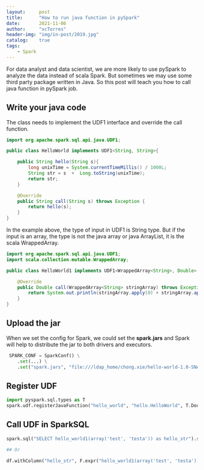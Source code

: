 ```yaml
---
layout:     post
title:      "How to run java function in pySpark"
date:       2021-11-06
author:     "xcTorres"
header-img: "img/in-post/2019.jpg"
catalog:    true
tags:
    - Spark
---    
```


For data analyst and data scientist, we are more likely to use pySpark to analyze the data instead of scala Spark. But sometimes we may use some third party package written in Java. So this post will teach you how to call java function in pySpark job.  

## Write your java code    
The class needs to implement the UDF1 interface and override the call function.

```java
import org.apache.spark.sql.api.java.UDF1;

public class HelloWorld implements UDF1<String, String>{

    public String hello(String s){
        long unixTime = System.currentTimeMillis() / 1000L;
        String str = s  +  Long.toString(unixTime);
        return str;
    }

    @Override
    public String call(String s) throws Exception {
        return hello(s);
    }
}
```

In the example above, the type of input in UDF1 is String type. But if the input is an array, the type is not the java array or java ArrayList, it is the scala WrappedArray.    

```java 
import org.apache.spark.sql.api.java.UDF1;
import scala.collection.mutable.WrappedArray;

public class HelloWorld1 implements UDF1<WrappedArray<String>, Double> {

    @Override
    public Double call(WrappedArray<String> stringArray) throws Exception {
        return System.out.println(stringArray.apply(0) + stringArray.apply(1));
    }
}
```  

## Upload the jar 
When we set the config for Spark, we could set the **spark.jars** and Spark will help to distribute the jar to both drivers and executors.
```python
 SPARK_CONF = SparkConf() \
    .set(...) \
    .set("spark.jars", "file:///ldap_home/chong.xie/hello-world-1.0-SNAPSHOT.jar")
```

## Register UDF
```python
import pyspark.sql.types as T
spark.udf.registerJavaFunction("hello_world", "hello.HelloWorld", T.DoubleType())

```    

## Call UDF in SparkSQL  
```python  
spark.sql("SELECT hello_world1(array('test', 'testa')) as hello_str").show()  

## Or

df.withColumn("hello_str", F.expr("hello_world1(array('test', 'testa'))")).show()
```

